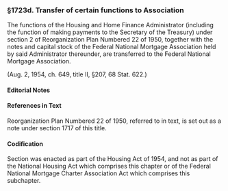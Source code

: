 ### §1723d. Transfer of certain functions to Association ###

The functions of the Housing and Home Finance Administrator (including the function of making payments to the Secretary of the Treasury) under section 2 of Reorganization Plan Numbered 22 of 1950, together with the notes and capital stock of the Federal National Mortgage Association held by said Administrator thereunder, are transferred to the Federal National Mortgage Association.

(Aug. 2, 1954, ch. 649, title II, §207, 68 Stat. 622.)

#### **Editorial Notes** ####

#### References in Text ####

Reorganization Plan Numbered 22 of 1950, referred to in text, is set out as a note under section 1717 of this title.

#### Codification ####

Section was enacted as part of the Housing Act of 1954, and not as part of the National Housing Act which comprises this chapter or of the Federal National Mortgage Charter Association Act which comprises this subchapter.